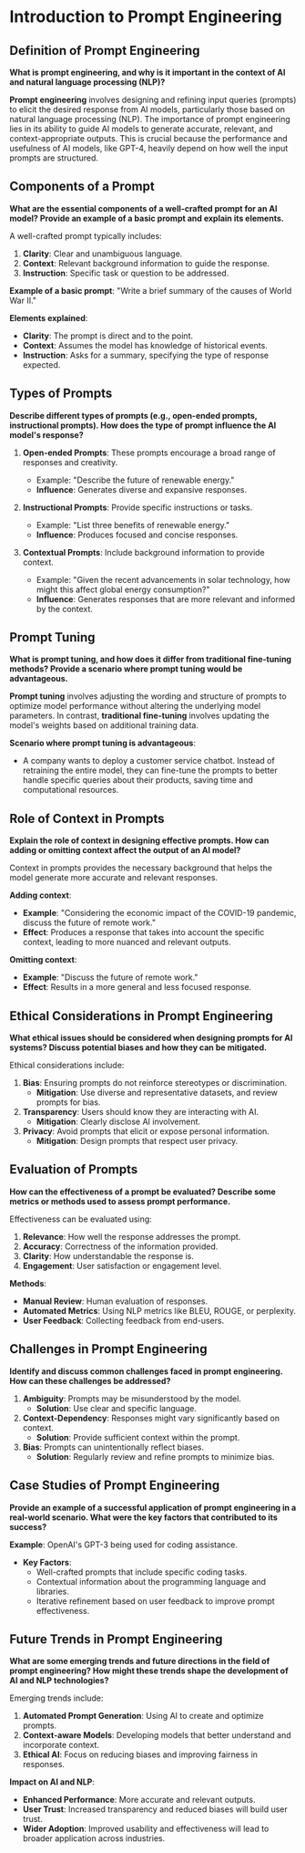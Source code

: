 # Introduction to Prompt Engineering

## Definition of Prompt Engineering

**What is prompt engineering, and why is it important in the context of AI and natural language processing (NLP)?**

**Prompt engineering** involves designing and refining input queries (prompts) to elicit the desired response from AI models, particularly those based on natural language processing (NLP). The importance of prompt engineering lies in its ability to guide AI models to generate accurate, relevant, and context-appropriate outputs. This is crucial because the performance and usefulness of AI models, like GPT-4, heavily depend on how well the input prompts are structured.

## Components of a Prompt

**What are the essential components of a well-crafted prompt for an AI model? Provide an example of a basic prompt and explain its elements.**

A well-crafted prompt typically includes:
1. **Clarity**: Clear and unambiguous language.
2. **Context**: Relevant background information to guide the response.
3. **Instruction**: Specific task or question to be addressed.

**Example of a basic prompt**:
"Write a brief summary of the causes of World War II."

**Elements explained**:
- **Clarity**: The prompt is direct and to the point.
- **Context**: Assumes the model has knowledge of historical events.
- **Instruction**: Asks for a summary, specifying the type of response expected.

## Types of Prompts

**Describe different types of prompts (e.g., open-ended prompts, instructional prompts). How does the type of prompt influence the AI model's response?**

1. **Open-ended Prompts**: These prompts encourage a broad range of responses and creativity.
   - Example: "Describe the future of renewable energy."
   - **Influence**: Generates diverse and expansive responses.
   
2. **Instructional Prompts**: Provide specific instructions or tasks.
   - Example: "List three benefits of renewable energy."
   - **Influence**: Produces focused and concise responses.

3. **Contextual Prompts**: Include background information to provide context.
   - Example: "Given the recent advancements in solar technology, how might this affect global energy consumption?"
   - **Influence**: Generates responses that are more relevant and informed by the context.

## Prompt Tuning

**What is prompt tuning, and how does it differ from traditional fine-tuning methods? Provide a scenario where prompt tuning would be advantageous.**

**Prompt tuning** involves adjusting the wording and structure of prompts to optimize model performance without altering the underlying model parameters. In contrast, **traditional fine-tuning** involves updating the model's weights based on additional training data.

**Scenario where prompt tuning is advantageous**:
- A company wants to deploy a customer service chatbot. Instead of retraining the entire model, they can fine-tune the prompts to better handle specific queries about their products, saving time and computational resources.

## Role of Context in Prompts

**Explain the role of context in designing effective prompts. How can adding or omitting context affect the output of an AI model?**

Context in prompts provides the necessary background that helps the model generate more accurate and relevant responses. 

**Adding context**:
- **Example**: "Considering the economic impact of the COVID-19 pandemic, discuss the future of remote work."
- **Effect**: Produces a response that takes into account the specific context, leading to more nuanced and relevant outputs.

**Omitting context**:
- **Example**: "Discuss the future of remote work."
- **Effect**: Results in a more general and less focused response.

## Ethical Considerations in Prompt Engineering

**What ethical issues should be considered when designing prompts for AI systems? Discuss potential biases and how they can be mitigated.**

Ethical considerations include:
1. **Bias**: Ensuring prompts do not reinforce stereotypes or discrimination.
   - **Mitigation**: Use diverse and representative datasets, and review prompts for bias.
2. **Transparency**: Users should know they are interacting with AI.
   - **Mitigation**: Clearly disclose AI involvement.
3. **Privacy**: Avoid prompts that elicit or expose personal information.
   - **Mitigation**: Design prompts that respect user privacy.

## Evaluation of Prompts

**How can the effectiveness of a prompt be evaluated? Describe some metrics or methods used to assess prompt performance.**

Effectiveness can be evaluated using:
1. **Relevance**: How well the response addresses the prompt.
2. **Accuracy**: Correctness of the information provided.
3. **Clarity**: How understandable the response is.
4. **Engagement**: User satisfaction or engagement level.

**Methods**:
- **Manual Review**: Human evaluation of responses.
- **Automated Metrics**: Using NLP metrics like BLEU, ROUGE, or perplexity.
- **User Feedback**: Collecting feedback from end-users.

## Challenges in Prompt Engineering

**Identify and discuss common challenges faced in prompt engineering. How can these challenges be addressed?**

1. **Ambiguity**: Prompts may be misunderstood by the model.
   - **Solution**: Use clear and specific language.
2. **Context-Dependency**: Responses might vary significantly based on context.
   - **Solution**: Provide sufficient context within the prompt.
3. **Bias**: Prompts can unintentionally reflect biases.
   - **Solution**: Regularly review and refine prompts to minimize bias.

## Case Studies of Prompt Engineering

**Provide an example of a successful application of prompt engineering in a real-world scenario. What were the key factors that contributed to its success?**

**Example**: OpenAI's GPT-3 being used for coding assistance.
- **Key Factors**:
  - Well-crafted prompts that include specific coding tasks.
  - Contextual information about the programming language and libraries.
  - Iterative refinement based on user feedback to improve prompt effectiveness.

## Future Trends in Prompt Engineering

**What are some emerging trends and future directions in the field of prompt engineering? How might these trends shape the development of AI and NLP technologies?**

Emerging trends include:
1. **Automated Prompt Generation**: Using AI to create and optimize prompts.
2. **Context-aware Models**: Developing models that better understand and incorporate context.
3. **Ethical AI**: Focus on reducing biases and improving fairness in responses.

**Impact on AI and NLP**:
- **Enhanced Performance**: More accurate and relevant outputs.
- **User Trust**: Increased transparency and reduced biases will build user trust.
- **Wider Adoption**: Improved usability and effectiveness will lead to broader application across industries.

